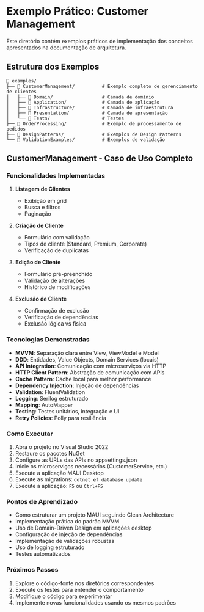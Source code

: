 # Exemplo Prático: Customer Management

Este diretório contém exemplos práticos de implementação dos conceitos apresentados na documentação de arquitetura.

## Estrutura dos Exemplos

```
📁 examples/
├── 📁 CustomerManagement/          # Exemplo completo de gerenciamento de clientes
│   ├── 📁 Domain/                  # Camada de domínio
│   ├── 📁 Application/             # Camada de aplicação
│   ├── 📁 Infrastructure/          # Camada de infraestrutura
│   ├── 📁 Presentation/            # Camada de apresentação
│   └── 📁 Tests/                   # Testes
├── 📁 OrderProcessing/             # Exemplo de processamento de pedidos
├── 📁 DesignPatterns/              # Exemplos de Design Patterns
└── 📁 ValidationExamples/          # Exemplos de validação
```

## CustomerManagement - Caso de Uso Completo

### Funcionalidades Implementadas

1. **Listagem de Clientes**
   - Exibição em grid
   - Busca e filtros
   - Paginação

2. **Criação de Cliente**
   - Formulário com validação
   - Tipos de cliente (Standard, Premium, Corporate)
   - Verificação de duplicatas

3. **Edição de Cliente**
   - Formulário pré-preenchido
   - Validação de alterações
   - Histórico de modificações

4. **Exclusão de Cliente**
   - Confirmação de exclusão
   - Verificação de dependências
   - Exclusão lógica vs física

### Tecnologias Demonstradas

- **MVVM**: Separação clara entre View, ViewModel e Model
- **DDD**: Entidades, Value Objects, Domain Services (locais)
- **API Integration**: Comunicação com microserviços via HTTP
- **HTTP Client Pattern**: Abstração de comunicação com APIs
- **Cache Pattern**: Cache local para melhor performance
- **Dependency Injection**: Injeção de dependências
- **Validation**: FluentValidation
- **Logging**: Serilog estruturado
- **Mapping**: AutoMapper
- **Testing**: Testes unitários, integração e UI
- **Retry Policies**: Polly para resiliência

### Como Executar

1. Abra o projeto no Visual Studio 2022
2. Restaure os pacotes NuGet
3. Configure as URLs das APIs no appsettings.json
4. Inicie os microserviços necessários (CustomerService, etc.)
5. Execute a aplicação MAUI Desktop
4. Execute as migrations: `dotnet ef database update`
5. Execute a aplicação: `F5` ou `Ctrl+F5`

### Pontos de Aprendizado

- Como estruturar um projeto MAUI seguindo Clean Architecture
- Implementação prática do padrão MVVM
- Uso de Domain-Driven Design em aplicações desktop
- Configuração de injeção de dependências
- Implementação de validações robustas
- Uso de logging estruturado
- Testes automatizados

### Próximos Passos

1. Explore o código-fonte nos diretórios correspondentes
2. Execute os testes para entender o comportamento
3. Modifique o código para experimentar
4. Implemente novas funcionalidades usando os mesmos padrões
